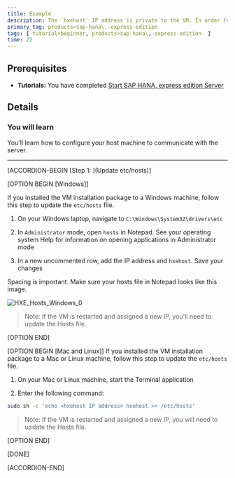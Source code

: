 ```yaml
---
title: Example
description: The `hxehost` IP address is private to the VM. In order for applications on your laptop (like your web browser) to access `hxehost`, add the `hxehost` IP address to your laptop's hostname map.
primary_tag: products>sap-hana\,-express-edition
tags: [ tutorial>beginner, products>sap-hana\,-express-edition  ]
time: 22
---
```

<!-- loio3040d723d58b48f1a97077c001fe4c7f -->

## Prerequisites
 - **Tutorials:** You have completed [Start SAP HANA, express edition Server](hxe-ua-getting-started-vm)

## Details
### You will learn
You'll learn how to configure your host machine to communicate with the server.

---

[ACCORDION-BEGIN [Step 1: ](Update etc/hosts)]

[OPTION BEGIN [Windows]]

If you installed the VM installation package to a Windows machine, follow this step to update the `etc/hosts` file.

1.   On your Windows laptop, navigate to `C:\Windows\System32\drivers\etc`

2.   In `Administrator` mode, open `hosts` in Notepad. See your operating system Help for information on opening applications in Administrator mode

3.   In a new uncommented row, add the IP address and `hxehost`. Save your changes

Spacing is important. Make sure your hosts file in Notepad looks like this image.

![HXE_Hosts_Windows_0](HXE_Hosts_Windows_0.png)
> Note:
> If the VM is restarted and assigned a new IP, you'll need to update the Hosts file.
>
>

[OPTION END]


[OPTION BEGIN [Mac and Linux]]
If you installed the VM installation package to a Mac or Linux machine, follow this step to update the `etc/hosts` file.

1.   On your Mac or Linux machine, start the Terminal application

2.   Enter the following command:
 
   ```bash
   sudo sh -c 'echo <hxehost IP address> hxehost >> /etc/hosts'
   ```
> Note:
> If the VM is restarted and assigned a new IP, you will need to update the Hosts file.
>
>

[OPTION END]

[DONE]

[ACCORDION-END]


